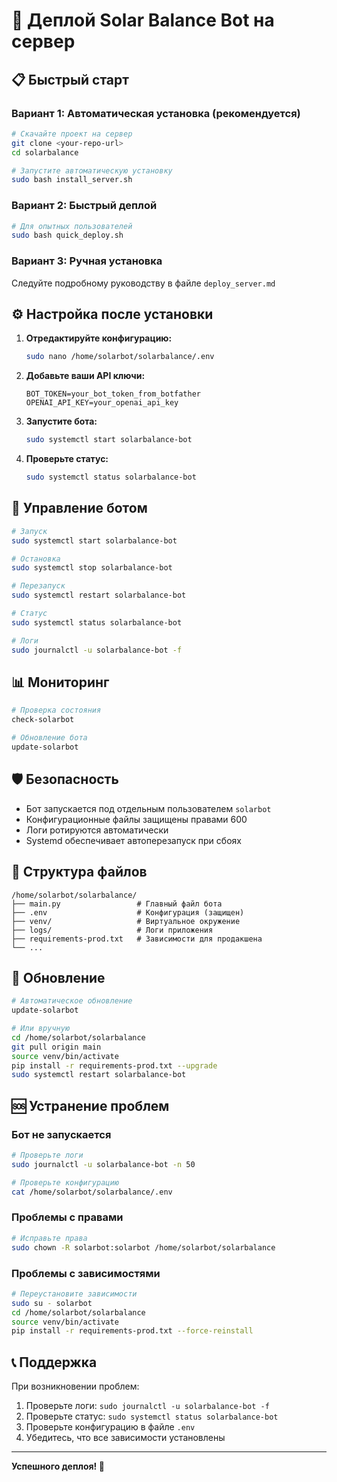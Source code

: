# 🚀 Деплой Solar Balance Bot на сервер

## 📋 Быстрый старт

### Вариант 1: Автоматическая установка (рекомендуется)
```bash
# Скачайте проект на сервер
git clone <your-repo-url>
cd solarbalance

# Запустите автоматическую установку
sudo bash install_server.sh
```

### Вариант 2: Быстрый деплой
```bash
# Для опытных пользователей
sudo bash quick_deploy.sh
```

### Вариант 3: Ручная установка
Следуйте подробному руководству в файле `deploy_server.md`

## ⚙️ Настройка после установки

1. **Отредактируйте конфигурацию:**
   ```bash
   sudo nano /home/solarbot/solarbalance/.env
   ```

2. **Добавьте ваши API ключи:**
   ```env
   BOT_TOKEN=your_bot_token_from_botfather
   OPENAI_API_KEY=your_openai_api_key
   ```

3. **Запустите бота:**
   ```bash
   sudo systemctl start solarbalance-bot
   ```

4. **Проверьте статус:**
   ```bash
   sudo systemctl status solarbalance-bot
   ```

## 🔧 Управление ботом

```bash
# Запуск
sudo systemctl start solarbalance-bot

# Остановка
sudo systemctl stop solarbalance-bot

# Перезапуск
sudo systemctl restart solarbalance-bot

# Статус
sudo systemctl status solarbalance-bot

# Логи
sudo journalctl -u solarbalance-bot -f
```

## 📊 Мониторинг

```bash
# Проверка состояния
check-solarbot

# Обновление бота
update-solarbot
```

## 🛡️ Безопасность

- Бот запускается под отдельным пользователем `solarbot`
- Конфигурационные файлы защищены правами 600
- Логи ротируются автоматически
- Systemd обеспечивает автоперезапуск при сбоях

## 📁 Структура файлов

```
/home/solarbot/solarbalance/
├── main.py                 # Главный файл бота
├── .env                    # Конфигурация (защищен)
├── venv/                   # Виртуальное окружение
├── logs/                   # Логи приложения
├── requirements-prod.txt   # Зависимости для продакшена
└── ...
```

## 🔄 Обновление

```bash
# Автоматическое обновление
update-solarbot

# Или вручную
cd /home/solarbot/solarbalance
git pull origin main
source venv/bin/activate
pip install -r requirements-prod.txt --upgrade
sudo systemctl restart solarbalance-bot
```

## 🆘 Устранение проблем

### Бот не запускается
```bash
# Проверьте логи
sudo journalctl -u solarbalance-bot -n 50

# Проверьте конфигурацию
cat /home/solarbot/solarbalance/.env
```

### Проблемы с правами
```bash
# Исправьте права
sudo chown -R solarbot:solarbot /home/solarbot/solarbalance
```

### Проблемы с зависимостями
```bash
# Переустановите зависимости
sudo su - solarbot
cd /home/solarbot/solarbalance
source venv/bin/activate
pip install -r requirements-prod.txt --force-reinstall
```

## 📞 Поддержка

При возникновении проблем:
1. Проверьте логи: `sudo journalctl -u solarbalance-bot -f`
2. Проверьте статус: `sudo systemctl status solarbalance-bot`
3. Проверьте конфигурацию в файле `.env`
4. Убедитесь, что все зависимости установлены

---

**Успешного деплоя! 🚀** 
